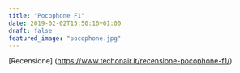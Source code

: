 ```yaml
---
title: "Pocophone F1"
date: 2019-02-02T15:50:16+01:00
draft: false
featured_image: "pocophone.jpg"
---
```

[Recensione] (https://www.techonair.it/recensione-pocophone-f1/)
